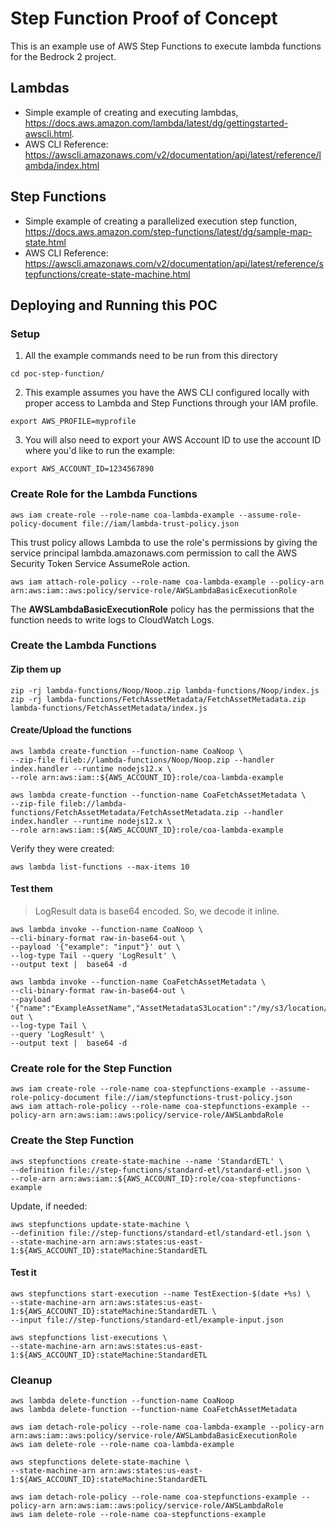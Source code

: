 # Step Function Proof of Concept

This is an example use of AWS Step Functions to execute lambda functions for the Bedrock 2 project.

## Lambdas

- Simple example of creating and executing lambdas, https://docs.aws.amazon.com/lambda/latest/dg/gettingstarted-awscli.html.
- AWS CLI Reference: https://awscli.amazonaws.com/v2/documentation/api/latest/reference/lambda/index.html

## Step Functions

- Simple example of creating a parallelized execution step function, https://docs.aws.amazon.com/step-functions/latest/dg/sample-map-state.html
- AWS CLI Reference: https://awscli.amazonaws.com/v2/documentation/api/latest/reference/stepfunctions/create-state-machine.html


## Deploying and Running this POC

### Setup

1. All the example commands need to be run from this directory
```
cd poc-step-function/
```
2. This example assumes you have the AWS CLI configured locally with proper access to Lambda and Step Functions through your IAM profile.
```
export AWS_PROFILE=myprofile
```
3. You will also need to export your AWS Account ID to use the account ID where you'd like to run the example:
```
export AWS_ACCOUNT_ID=1234567890
```

### Create Role for the Lambda Functions

```
aws iam create-role --role-name coa-lambda-example --assume-role-policy-document file://iam/lambda-trust-policy.json
```

This trust policy allows Lambda to use the role's permissions by giving the service principal lambda.amazonaws.com permission to call the AWS Security Token Service AssumeRole action.

```
aws iam attach-role-policy --role-name coa-lambda-example --policy-arn arn:aws:iam::aws:policy/service-role/AWSLambdaBasicExecutionRole
```

The **AWSLambdaBasicExecutionRole** policy has the permissions that the function needs to write logs to CloudWatch Logs.

### Create the Lambda Functions

#### Zip them up

```
zip -rj lambda-functions/Noop/Noop.zip lambda-functions/Noop/index.js
zip -rj lambda-functions/FetchAssetMetadata/FetchAssetMetadata.zip lambda-functions/FetchAssetMetadata/index.js
```

#### Create/Upload the functions

```
aws lambda create-function --function-name CoaNoop \
--zip-file fileb://lambda-functions/Noop/Noop.zip --handler index.handler --runtime nodejs12.x \
--role arn:aws:iam::${AWS_ACCOUNT_ID}:role/coa-lambda-example
```

```
aws lambda create-function --function-name CoaFetchAssetMetadata \
--zip-file fileb://lambda-functions/FetchAssetMetadata/FetchAssetMetadata.zip --handler index.handler --runtime nodejs12.x \
--role arn:aws:iam::${AWS_ACCOUNT_ID}:role/coa-lambda-example
```

Verify they were created:

```
aws lambda list-functions --max-items 10
```

#### Test them

> LogResult data is base64 encoded. So, we decode it inline.

```
aws lambda invoke --function-name CoaNoop \
--cli-binary-format raw-in-base64-out \
--payload '{"example": "input"}' out \
--log-type Tail --query 'LogResult' \
--output text |  base64 -d
```

```
aws lambda invoke --function-name CoaFetchAssetMetadata \
--cli-binary-format raw-in-base64-out \
--payload '{"name":"ExampleAssetName","AssetMetadataS3Location":"/my/s3/location/example.json"}' out \
--log-type Tail \
--query 'LogResult' \
--output text |  base64 -d
```

### Create role for the Step Function

```
aws iam create-role --role-name coa-stepfunctions-example --assume-role-policy-document file://iam/stepfunctions-trust-policy.json
aws iam attach-role-policy --role-name coa-stepfunctions-example --policy-arn arn:aws:iam::aws:policy/service-role/AWSLambdaRole
```

### Create the Step Function

```
aws stepfunctions create-state-machine --name 'StandardETL' \
--definition file://step-functions/standard-etl/standard-etl.json \
--role-arn arn:aws:iam::${AWS_ACCOUNT_ID}:role/coa-stepfunctions-example
```

Update, if needed:

```
aws stepfunctions update-state-machine \
--definition file://step-functions/standard-etl/standard-etl.json \
--state-machine-arn arn:aws:states:us-east-1:${AWS_ACCOUNT_ID}:stateMachine:StandardETL
```

#### Test it

```
aws stepfunctions start-execution --name TestExection-$(date +%s) \
--state-machine-arn arn:aws:states:us-east-1:${AWS_ACCOUNT_ID}:stateMachine:StandardETL \
--input file://step-functions/standard-etl/example-input.json
```

```
aws stepfunctions list-executions \
--state-machine-arn arn:aws:states:us-east-1:${AWS_ACCOUNT_ID}:stateMachine:StandardETL
```

### Cleanup

```
aws lambda delete-function --function-name CoaNoop
aws lambda delete-function --function-name CoaFetchAssetMetadata
```

```
aws iam detach-role-policy --role-name coa-lambda-example --policy-arn arn:aws:iam::aws:policy/service-role/AWSLambdaBasicExecutionRole
aws iam delete-role --role-name coa-lambda-example
```

```
aws stepfunctions delete-state-machine \
--state-machine-arn arn:aws:states:us-east-1:${AWS_ACCOUNT_ID}:stateMachine:StandardETL
```

```
aws iam detach-role-policy --role-name coa-stepfunctions-example --policy-arn arn:aws:iam::aws:policy/service-role/AWSLambdaRole
aws iam delete-role --role-name coa-stepfunctions-example
```
